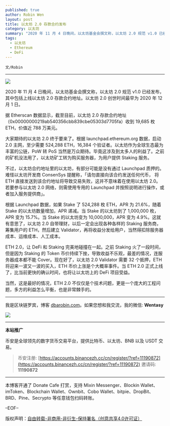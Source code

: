 ```yaml
---
published: true
author: Robin Wen
layout: post
title: 以太坊 2.0 存款合约发布
category: 以太坊
summary: "2020 年 11 月 4 日晚间，以太坊基金会撰文称，以太坊 2.0 规范 v1.0 已经发布，其中包括上线以太坊 2.0 存款合约地址。以太坊 2.0 创世时间最早为 2020 年 12 月 1 日。ETH 2.0，让 DeFi 和 Staking 完美地碰撞在一起。之前 Staking 火了一段时间，但是因为 Staking 的 Token 币价持续下挫，导致收益不乐观，最差的情况，连服务器成本都不能 Cover。现在好了，以太坊 2.0 Validator 需要 32 个抵押，ETH 将迎来一波有一波的买入，ETH 币价上涨是个大概率事件。当 ETH 2.0 正式上线了，比当前更快的确认时间，也将让以太坊上的 DeFi 项目受益。当然，这是最好的情况，ETH 2.0 不仅仅是个技术问题，更是一个庞大的工程问题，多方的利益怎么平衡，也是非常棘手的。"
tags:
  - 以太坊
  - Ethereum
  - DeFi
---
```


`文/Robin`

***

![](https://cdn.dbarobin.com/nm70yv3.png)

2020 年 11 月 4 日晚间，以太坊基金会撰文称，以太坊 2.0 规范 v1.0 已经发布，其中包括上线以太坊 2.0 存款合约地址。以太坊 2.0 创世时间最早为 2020 年 12 月 1 日。

据 Etherscan 数据显示，截至目前，以太坊 2.0 存款合约地址（0x00000000219ab540356cbb839cbe05303d7705fa）收到 19,685 枚 ETH，价值近 788 万美元。

大家期待的以太坊 2.0 终于要来了。根据 launchpad.ethereum.org 数据，启动 2.0 主网，至少需要 524,288 ETH，16,384 个验证者。以太坊作为全球生态最为丰富的公链，PoW 转 PoS 当然是万众期待。毕竟这涉及到太多人的利益了。之前的矿机没法用了，以太坊矿工转为购买服务器，为用户提供 Staking 服务。

不过，以太坊合约地址里的以太坊，有部分可能是没有通过 Launchpad 质押的。难怪以太坊开发商 ConsenSys 提醒称，「请勿直接向该合约发送任何代币， 将 ETH 直接发送到该合约地址将导致交易失败，这并不意味着在使用以太坊 2.0。若要参与以太坊 2.0 网络，则需使用专用的 Launchpad 并按照说明进行操作，或者加入服务提供商」。

根据 Launchpad 数据，如果 Stake 了 524,288 枚  ETH，APR 为 21.6%，随着 Stake 的以太坊数量增加，APR 递减。当 Stake 的以太坊到了 1,000,000 枚，APR 变为 15.7%。当 Stake 的以太坊变为 10,000,000，APR 变为 4.9%。这就有意思了，以太坊 2.0 自带理财，以后一定会出现各种各样的 Staking 服务商，筹集用户的 ETH，然后建立 Validator，再将收益分发给用户，当然得扣除服务器成本、运维成本、人工成本。

ETH 2.0，让 DeFi 和 Staking 完美地碰撞在一起。之前 Staking 火了一段时间，但是因为 Staking 的 Token 币价持续下挫，导致收益不乐观，最差的情况，连服务器成本都不能 Cover。现在好了，以太坊 2.0 Validator 需要 32 个抵押，ETH 将迎来一波又一波的买入，ETH 币价上涨是个大概率事件。当 ETH 2.0 正式上线了，比当前更快的确认时间，也将让以太坊上的 DeFi 项目受益。

当然，这是最好的情况，ETH 2.0 不仅仅是个技术问题，更是一个庞大的工程问题，多方的利益怎么平衡，也是非常棘手的。

***

我是区块链罗宾，博客 [dbarobin.com](https://dbarobin.com/)。如果您想和我交流，我的微信: **Wentasy**

![](https://cdn.dbarobin.com/v4yywe2.png)

***

**本站推广**

币安是全球领先的数字货币交易平台，提供比特币、以太坊、BNB 以及 USDT 交易。

> 币安注册: [https://accounts.binancezh.cc/cn/register/?ref=11190872](https://accounts.binancezh.cc/cn/register/?ref=11190872)
> 邀请码: **11190872**

***

本博客开通了 Donate Cafe 打赏，支持 Mixin Messenger、Blockin Wallet、imToken、Blockchain Wallet、Ownbit、Cobo Wallet、bitpie、DropBit、BRD、Pine、Secrypto 等任意钱包扫码转账。

<center>
    <div class="--donate-button"
         data-button-id="f8b9df0d-af9a-460d-8258-d3f435445075"
    ></div>
</center>

–EOF–

版权声明：[自由转载-非商用-非衍生-保持署名（创意共享4.0许可证）](http://creativecommons.org/licenses/by-nc-nd/4.0/deed.zh)